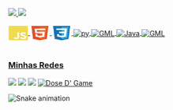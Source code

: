  <div>
  <a href="https://github.com/andrejsantos">
  <img height="180em" src="https://github-readme-stats.vercel.app/api?username=andrejsantos&show_icons=true&theme=gruvbox&include_all_commits=true&count_private=true"/>
  <img height="180em" src="https://github-readme-stats.vercel.app/api/top-langs/?username=andrejsantos&layout=compact&langs_count=6&theme=gruvbox"/>
</div>
<div style="display: inline_block"><br>
  <img align="center" alt="Js" height="30" width="40" src="https://raw.githubusercontent.com/devicons/devicon/master/icons/javascript/javascript-plain.svg">
  <img align="center" alt="HTML" height="30" width="40" src="https://raw.githubusercontent.com/devicons/devicon/master/icons/html5/html5-original.svg">
  <img align="center" alt="CSS" height="30" width="40" src="https://raw.githubusercontent.com/devicons/devicon/master/icons/css3/css3-original.svg">
  <img align="center" alt="py" height="30" width="40" src="https://cdn.jsdelivr.net/gh/devicons/devicon/icons/python/python-original.svg" />
  <img align="center" alt="GML" height="30" width="30" src="https://i0.wp.com/thecracksoftwares.com/wp-content/uploads/2022/05/GameMaker-Studio-Ultimate-Crack.png?w=256&ssl=1" />
  <img align="center" alt="Java" height="40" width="45" src="https://cdn.jsdelivr.net/gh/devicons/devicon/icons/java/java-original.svg" />
  <img align="center" alt="GML" height="35" width="35" src="https://cdn.jsdelivr.net/gh/devicons/devicon/icons/csharp/csharp-original.svg" />
 
</div>
 
 <br>
 
  ### Minhas Redes
 
<div> 
  <a href="https://instagram.com/andrejesus233" target="_blank"><img src="https://img.shields.io/badge/-Instagram-%23E4405F?style=for-the-badge&logo=instagram&logoColor=white" target="_blank"></a>
  <a href = "mailto:dosedgame@gmail.com"><img src="https://img.shields.io/badge/-Gmail-%23333?style=for-the-badge&logo=gmail&logoColor=white" target="_blank"></a>
  <a href="https://www.linkedin.com/in/andr%C3%A9-de-jesus-santos-680933213/" target="_blank"><img src="https://img.shields.io/badge/-LinkedIn-%230077B5?style=for-the-badge&logo=linkedin&logoColor=white" target="_blank"></a> 
  <a href = "https://tiodoramen0.itch.io/"><img alt="Dose D' Game" height="28" width="110"src="https://cdn.arstechnica.net/wp-content/uploads/2021/05/itchio-logo-black.png"></a>
  
  ![Snake animation](https://github.com/andrejsantos/andrejsantos/blob/output/github-contribution-grid-snake.svg)

</div>
